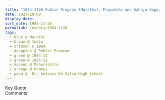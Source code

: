 ```yaml
---
title: "1984-1126 Public Program (Marathi), Prapañcha and Sahaja Yoga, Dr. Antonio De Silva High School, Dadar, Mumbai, Maharashtra, India"
date: 2023-10-09
display_date: 
sort_date: 1984-11-26
permalink: /events/1984-1126
tags:
  - blue @ Marathi
  - brown @ India
  - crimson @ 1984
  - deeppink @ Public Program
  - green @ 1984-11
  - green @ 1984-11
  - maroon @ Maharashtra
  - orange @ Mumbai
  - peru @  Dr. Antonio De Silva High School
---
```


<wave-list>
  <list-title color="green" width="75">Key Quote</list-title>
  <list-item color="BlanchedAlmond"  width="200"></list-item>
  <list-item color="Lavender"></list-item>
  <list-item color="BlanchedAlmond"></list-item>
</wave-list>

<br>

<wave-list>
  <list-title color="green" width="75">Comments</list-title>
  <list-item color="BlanchedAlmond"  width="200"></list-item>
  <list-item color="Lavender"></list-item>
  <list-item color="BlanchedAlmond"></list-item>
</wave-list>